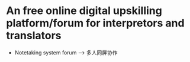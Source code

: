 # An free online digital upskilling platform/forum for interpretors and translators
- Notetaking system forum --> 多人同屏协作